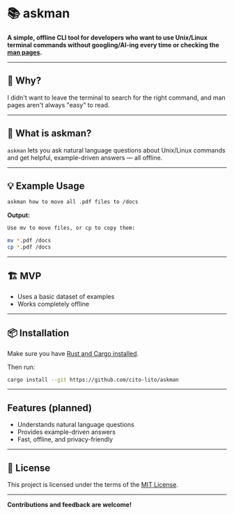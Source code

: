 # 📚 askman

**A simple, offline CLI tool for developers who want to use Unix/Linux terminal commands without googling/AI-ing every time or checking the [man pages](https://en.wikipedia.org/wiki/Man_page).**

---

## 🤔 Why?

I didn't want to leave the terminal to search for the right command, and man pages aren't always "easy" to read.

---

## 🤖 What is askman?

`askman` lets you ask natural language questions about Unix/Linux commands and get helpful, example-driven answers — all offline.

---

## 💡 Example Usage

```bash
askman how to move all .pdf files to /docs
```

**Output:**
```bash
Use mv to move files, or cp to copy them:

mv *.pdf /docs
cp *.pdf /docs
```

---

## 🏗️ MVP

- Uses a basic dataset of examples
- Works completely offline

---

## 📦 Installation

Make sure you have [Rust and Cargo installed](https://www.rust-lang.org/tools/install).

Then run:

```bash
cargo install --git https://github.com/cito-lito/askman
```

---

## Features (planned)

- Understands natural language questions
- Provides example-driven answers
- Fast, offline, and privacy-friendly

---

## 📄 License

This project is licensed under the terms of the [MIT License](LICENSE).

---

**Contributions and feedback are welcome!**



